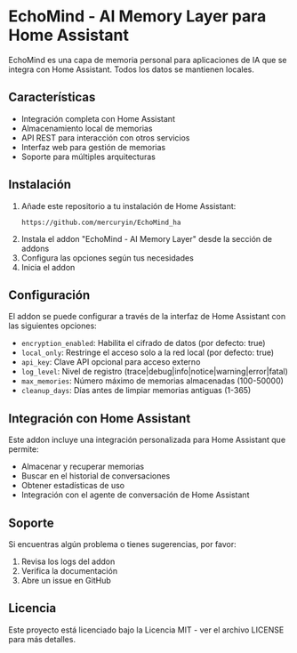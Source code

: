 # EchoMind - AI Memory Layer para Home Assistant

EchoMind es una capa de memoria personal para aplicaciones de IA que se integra con Home Assistant. Todos los datos se mantienen locales.

## Características

- Integración completa con Home Assistant
- Almacenamiento local de memorias
- API REST para interacción con otros servicios
- Interfaz web para gestión de memorias
- Soporte para múltiples arquitecturas

## Instalación

1. Añade este repositorio a tu instalación de Home Assistant:
   ```
   https://github.com/mercuryin/EchoMind_ha
   ```
2. Instala el addon "EchoMind - AI Memory Layer" desde la sección de addons
3. Configura las opciones según tus necesidades
4. Inicia el addon

## Configuración

El addon se puede configurar a través de la interfaz de Home Assistant con las siguientes opciones:

- `encryption_enabled`: Habilita el cifrado de datos (por defecto: true)
- `local_only`: Restringe el acceso solo a la red local (por defecto: true)
- `api_key`: Clave API opcional para acceso externo
- `log_level`: Nivel de registro (trace|debug|info|notice|warning|error|fatal)
- `max_memories`: Número máximo de memorias almacenadas (100-50000)
- `cleanup_days`: Días antes de limpiar memorias antiguas (1-365)

## Integración con Home Assistant

Este addon incluye una integración personalizada para Home Assistant que permite:
- Almacenar y recuperar memorias
- Buscar en el historial de conversaciones
- Obtener estadísticas de uso
- Integración con el agente de conversación de Home Assistant

## Soporte

Si encuentras algún problema o tienes sugerencias, por favor:
1. Revisa los logs del addon
2. Verifica la documentación
3. Abre un issue en GitHub

## Licencia

Este proyecto está licenciado bajo la Licencia MIT - ver el archivo LICENSE para más detalles. 